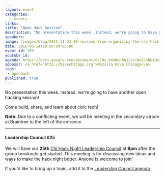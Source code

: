 ```yaml
---
layout: event
categories: 
  - events
links:
title: "Open Hack Session"
description: "No presentation this week. Instead, we're going to have another open hacking session! Come build, share, and learn about civic tech!"
speakers:
image: /images/blog/2015-11-23-10-lessons-from-organizing-the-chi-hack-night/img8.jpg
date: 2016-06-14T18:00:00-05:00
event_id: 209
youtube_id: 
agenda: https://docs.google.com/document/d/19e-h4dduhBA12rsImeJLsNQAQv2npHHcruBS1b49WrY/edit#
sponsor: <a href='http://hivechicago.org'>Mozilla Hive Chicago</a>
tags: 
 - openhack
published: true
---
```


No presentation this week. Instead, we're going to have another open hacking session!

Come build, share, and learn about civic tech!

**Note:** Due to a conflicting event, we will be meeting in the secondary atrium at Braintree to the left of the entrance.

---

#### Leadership Council #25

We will have our **25th** [Chi Hack Night Leadership Council](http://chihacknight.org/leadership-council.html) at **8pm** after the group breakouts get started. This meeting is for discussing new ideas and ways to make the hack night better. Anyone is welcome to join! 

If you'd like to bring up a topic, add it to the [Leadership Council agenda](https://docs.google.com/document/d/1LBksgZetvb9tlswuKgOqQ3feQe44xCCeb7uFv-wWRCg/edit).